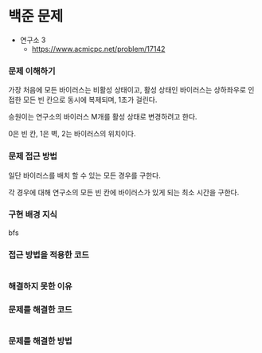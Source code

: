 # 백준 문제

- 연구소 3
    - https://www.acmicpc.net/problem/17142
    
### 문제 이해하기
가장 처음에 모든 바이러스는 비활성 상태이고, 활성 상태인 바이러스는 상하좌우로 인접한 모든 빈 칸으로 동시에 복제되며, 1초가 걸린다. 

승원이는 연구소의 바이러스 M개를 활성 상태로 변경하려고 한다.

0은 빈 칸, 1은 벽, 2는 바이러스의 위치이다.

### 문제 접근 방법
일단 바이러스를 배치 할 수 있는 모든 경우를 구한다.

각 경우에 대해 연구소의 모든 빈 칸에 바이러스가 있게 되는 최소 시간을 구한다.

### 구현 배경 지식
bfs

### 접근 방법을 적용한 코드
```java

```

### 해결하지 못한 이유

### 문제를 해결한 코드
```java
```

### 문제를 해결한 방법


